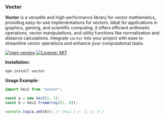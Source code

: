 ### Voctor

**Voctor** is a versatile and high-performance library for vector mathematics, providing easy-to-use implementations for vectors. Ideal for applications in graphics, gaming, and scientific computing, it offers efficient arithmetic operations, vector manipulations, and utility functions like normalization and distance calculations. Integrate `voctor` into your project with ease to streamline vector operations and enhance your computational tasks.

[![npm version](https://badge.fury.io/js/voctor.svg)](https://badge.fury.io/js/voctor)
[![License: MIT](https://img.shields.io/badge/License-MIT-blue.svg)](https://opensource.org/licenses/MIT)

**Installation:**

```bash
npm install voctor
```

**Usage Example:**

```typescript
import Vec2 from "voctor";

const a = new Vec2(1, 5);
const b = Vec2.fromArray([1, 0]);

console.log(a.add(b)); // Vec2 { x: 2, y: 5 }

```
